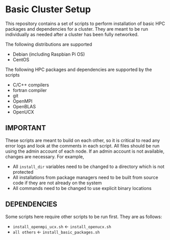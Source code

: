 # Basic Cluster Setup
This repository contains a set of scripts to perform installation of basic HPC packages and dependencies for a cluster. They are meant to be run individually as needed after a cluster has been fully networked.

The following distributions are supported
 - Debian (including Raspbian Pi OS)
 - CentOS

The following HPC packages and dependencies are supported by the scripts
- C/C++ compilers
- fortran compiler
- git
- OpenMPI
- OpenBLAS
- OpenUCX

## IMPORTANT
These scripts are meant to build on each other, so it is critical to read any error logs and look at the comments in each script. All files should be run using the admin account of each node. If an admin account is not available, changes are necessary. For example,
 - All ```install_dir``` variables need to be changed to a directory which is not protected
 - All installations from package managers need to be built from source code if they are not already on the system
 - All commands need to be changed to use explicit binary locations

## DEPENDENCIES
Some scripts here require other scripts to be run first. They are as follows:
 - ```install_openmpi_ucx.sh``` <- ```install_openucx.sh```
 - ```all others``` <- ```install_basic_packages.sh```
